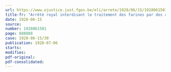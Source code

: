 ```yaml
---
url: https://www.ejustice.just.fgov.be/eli/arrete/1928/06/15/1928061501/justel
title-fr: "Arrêté royal interdisant le traitement des farines par des agents de blanchiment (NOTE: abrogé par AR 1985-09-02/33 art.8)"
date: 1928-06-15
source:
number: 1928061501
page: 888888
case: 1928-06-15/30
publication: 1928-07-06
starts:
modifies:
pdf-original:
pdf-consolidated:
---
```


